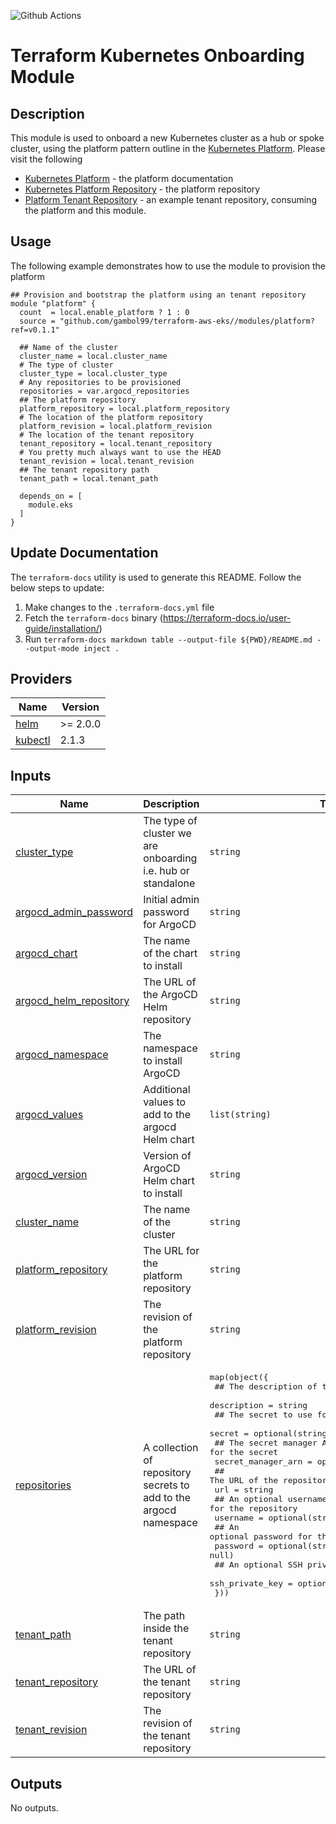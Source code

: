 <!-- markdownlint-restore -->
<!--
  ***** CAUTION: DO NOT EDIT ABOVE THIS LINE ******
-->

![Github Actions](https://github.com/appvia/terraform-aws-module-template/actions/workflows/terraform.yml/badge.svg)

# Terraform Kubernetes Onboarding Module

## Description

This module is used to onboard a new Kubernetes cluster as a hub or spoke cluster, using the platform pattern outline in the [Kubernetes Platform](https://github.com/gambol99/kubernetes-platform). Please visit the following

- [Kubernetes Platform](https://gambol99.github.io/kubernetes-platform/) - the platform documentation
- [Kubernetes Platform Repository](https://github.com/gambol99/kubernetes-platform) - the platform repository
- [Platform Tenant Repository](https://github.com/gambol99/platform-tenant/) - an example tenant repository, consuming the platform and this module.

## Usage

The following example demonstrates how to use the module to provision the platform

```hcl
## Provision and bootstrap the platform using an tenant repository
module "platform" {
  count  = local.enable_platform ? 1 : 0
  source = "github.com/gambol99/terraform-aws-eks//modules/platform?ref=v0.1.1"

  ## Name of the cluster
  cluster_name = local.cluster_name
  # The type of cluster
  cluster_type = local.cluster_type
  # Any repositories to be provisioned
  repositories = var.argocd_repositories
  ## The platform repository
  platform_repository = local.platform_repository
  # The location of the platform repository
  platform_revision = local.platform_revision
  # The location of the tenant repository
  tenant_repository = local.tenant_repository
  # You pretty much always want to use the HEAD
  tenant_revision = local.tenant_revision
  ## The tenant repository path
  tenant_path = local.tenant_path

  depends_on = [
    module.eks
  ]
}
```

## Update Documentation

The `terraform-docs` utility is used to generate this README. Follow the below steps to update:

1. Make changes to the `.terraform-docs.yml` file
2. Fetch the `terraform-docs` binary (https://terraform-docs.io/user-guide/installation/)
3. Run `terraform-docs markdown table --output-file ${PWD}/README.md --output-mode inject .`

<!-- BEGIN_TF_DOCS -->
## Providers

| Name | Version |
|------|---------|
| <a name="provider_helm"></a> [helm](#provider\_helm) | >= 2.0.0 |
| <a name="provider_kubectl"></a> [kubectl](#provider\_kubectl) | 2.1.3 |

## Inputs

| Name | Description | Type | Default | Required |
|------|-------------|------|---------|:--------:|
| <a name="input_cluster_type"></a> [cluster\_type](#input\_cluster\_type) | The type of cluster we are onboarding i.e. hub or standalone | `string` | n/a | yes |
| <a name="input_argocd_admin_password"></a> [argocd\_admin\_password](#input\_argocd\_admin\_password) | Initial admin password for ArgoCD | `string` | `null` | no |
| <a name="input_argocd_chart"></a> [argocd\_chart](#input\_argocd\_chart) | The name of the chart to install | `string` | `"argo-cd"` | no |
| <a name="input_argocd_helm_repository"></a> [argocd\_helm\_repository](#input\_argocd\_helm\_repository) | The URL of the ArgoCD Helm repository | `string` | `"https://argoproj.github.io/argo-helm"` | no |
| <a name="input_argocd_namespace"></a> [argocd\_namespace](#input\_argocd\_namespace) | The namespace to install ArgoCD | `string` | `"argocd"` | no |
| <a name="input_argocd_values"></a> [argocd\_values](#input\_argocd\_values) | Additional values to add to the argocd Helm chart | `list(string)` | `[]` | no |
| <a name="input_argocd_version"></a> [argocd\_version](#input\_argocd\_version) | Version of ArgoCD Helm chart to install | `string` | `"7.8.5"` | no |
| <a name="input_cluster_name"></a> [cluster\_name](#input\_cluster\_name) | The name of the cluster | `string` | `null` | no |
| <a name="input_platform_repository"></a> [platform\_repository](#input\_platform\_repository) | The URL for the platform repository | `string` | `"https://github.com/gambol99/kubernetes-platform"` | no |
| <a name="input_platform_revision"></a> [platform\_revision](#input\_platform\_revision) | The revision of the platform repository | `string` | `"HEAD"` | no |
| <a name="input_repositories"></a> [repositories](#input\_repositories) | A collection of repository secrets to add to the argocd namespace | <pre>map(object({<br/>    ## The description of the repository<br/>    description = string<br/>    ## The secret to use for the repository<br/>    secret = optional(string, null)<br/>    ## The secret manager ARN to use for the secret<br/>    secret_manager_arn = optional(string, null)<br/>    ## The URL of the repository<br/>    url = string<br/>    ## An optional username for the repository<br/>    username = optional(string, null)<br/>    ## An optional password for the repository<br/>    password = optional(string, null)<br/>    ## An optional SSH private key for the repository<br/>    ssh_private_key = optional(string, null)<br/>  }))</pre> | `{}` | no |
| <a name="input_tenant_path"></a> [tenant\_path](#input\_tenant\_path) | The path inside the tenant repository | `string` | `""` | no |
| <a name="input_tenant_repository"></a> [tenant\_repository](#input\_tenant\_repository) | The URL of the tenant repository | `string` | `"https://github.com/gambol99/eks-tenant"` | no |
| <a name="input_tenant_revision"></a> [tenant\_revision](#input\_tenant\_revision) | The revision of the tenant repository | `string` | `"HEAD"` | no |

## Outputs

No outputs.
<!-- END_TF_DOCS -->
